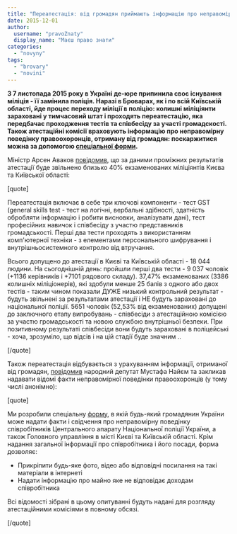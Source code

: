 ```yaml
---
title: "Переатестація: від громадян приймають інформацію про неправомірну поведінку колишніх міліціянтів"
date: 2015-12-01
author: 
  username: "pravoZnaty"
  display_name: "Маєш право знати"
categories: 
  - "novyny"
tags: 
  - "brovary"
  - "novini"
---
```


**З 7 листопада 2015 року в Україні де-юре припинила своє існування міліція - її замінила поліція. Наразі в Броварах, як і по всій Київській області, йде процес переходу міліції в поліцію: колишні міліціянти зараховані у тимчасовий штат і проходять переатестацію, яка передбачає проходження тестів та співбесіду за участі громадскості. Також атестаційні комісії враховують інформацію про неправомірну поведінку правоохоронців, отриману від громадян: поскаржитися можна за допомогою [спеціальної форми](https://docs.google.com/forms/d/1z7jw1pMlsmLj3Jcy_6rvB0nc1ZbplmXX-A_ITdqv9Zs/viewform).**

Міністр Арсен Аваков [повідомив](https://www.facebook.com/arsen.avakov.1/posts/935741766515930), що за даними проміжних результатів атестації буде звільнено близько 40% екзаменованих міліціянтів Києва та Київської області:

\[quote\]

Переатестація включає в себе три ключові компоненти - тест GST (general skills test - тест на логічні, вербальні здібності, здатність обробляти інформацію і робити висновки, аналізувати дані), тест професійних навичок і співбесіду з участю представників громадськості. Перші два тести проходять з використанням комп'ютерної техніки - з елементами персонального шифрування і внутрішньосистемного контролю від втручання.

Всього допущено до атестації в Києві та Київській області - 18 044 людини. На сьогоднішній день: пройшли перші два тести - 9 037 чоловік (+1136 керівників і +7101 рядового складу). 37,47% екзаменованих (3386 колишніх міліціонерів), які здобули менше 25 балів з одного або двох тестів - таким чином показали ДУЖЕ низький контрольний результат - будуть звільнені за результатами атестації і НЕ будуть зараховані до національної поліції. 5651 чоловік (52,53% від екзаменованих) допущені до заключного етапу випробувань - співбесіди з атестаційною комісією за участю громадськості та новою службою внутрішньої безпеки. При позитивному результаті співбесіди вони будуть зараховані в поліцейські - хоча, зрозуміло, що відсів і на цій стадії буде значним ..

\[/quote\]

Також переатестація відбувається з урахуванням інформації, отриманої від громадян, [повідомив](https://www.facebook.com/Mustafanayyem/posts/10205612136128776) народний депутат Мустафа Найєм та закликав надавати відомі факти неправомірної поведінки правоохоронців (у тому числі анонімно):

\[quote\]

Ми розробили спеціальну [форму](https://goo.gl/4CGU9W), в якій будь-який громадянин України може надати факти і свідчення про неправомірну поведінку співробітників Центрального апарату Національної поліції України, а також Головного управління в місті Києві та Київській області. Крім надання загальної інформації про співробітника і його посади, форма дозволяє:

- Прикріпити будь-яке фото, відео або відповідні посилання на такі матеріали в інтернеті
- Надати інформацію про майно яке не відповідає доходам співробітника

Всі відомості зібрані в цьому опитуванні будуть надані для розгляду атестаційними комісіями в повному обсязі.

\[/quote\]
